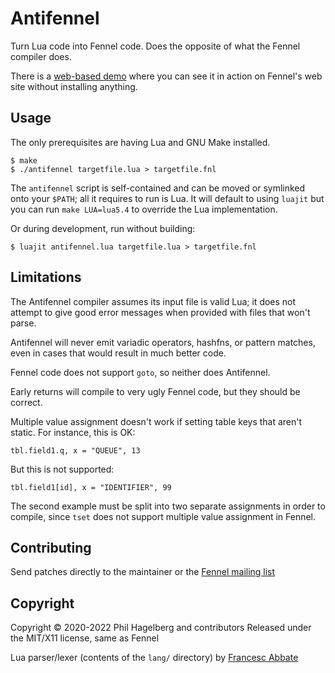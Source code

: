 # Antifennel

Turn Lua code into Fennel code. Does the opposite of what the Fennel
compiler does.

There is a [web-based demo](https://fennel-lang.org/see) where you can
see it in action on Fennel's web site without installing anything.

## Usage

The only prerequisites are having Lua and GNU Make installed.

    $ make
    $ ./antifennel targetfile.lua > targetfile.fnl

The `antifennel` script is self-contained and can be moved or
symlinked onto your `$PATH`; all it requires to run is Lua. It will
default to using `luajit` but you can run `make LUA=lua5.4` to
override the Lua implementation.

Or during development, run without building:

    $ luajit antifennel.lua targetfile.lua > targetfile.fnl

## Limitations

The Antifennel compiler assumes its input file is valid Lua; it does
not attempt to give good error messages when provided with files that
won't parse.

Antifennel will never emit variadic operators, hashfns, or pattern
matches, even in cases that would result in much better code.

Fennel code does not support `goto`, so neither does Antifennel.

Early returns will compile to very ugly Fennel code, but they should
be correct.

Multiple value assignment doesn't work if setting table keys that
aren't static. For instance, this is OK:

    tbl.field1.q, x = "QUEUE", 13

But this is not supported:

    tbl.field1[id], x = "IDENTIFIER", 99

The second example must be split into two separate assignments in
order to compile, since `tset` does not support multiple value
assignment in Fennel.

## Contributing

Send patches directly to the maintainer or the
[Fennel mailing list](https://lists.sr.ht/%7Etechnomancy/fennel)

## Copyright

Copyright © 2020-2022 Phil Hagelberg and contributors
Released under the MIT/X11 license, same as Fennel

Lua parser/lexer (contents of the `lang/` directory) 
by [Francesc Abbate](https://github.com/franko/luajit-lang-toolkit)

